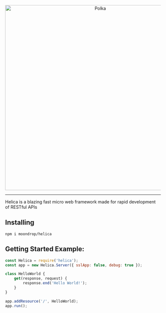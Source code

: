 <div align="center">
    <img src="https://i.imgur.com/N1XJO2l.jpeg" alt="Polka" width="600" />
</div>

<hr />

Helica is a blazing fast micro web framework made for rapid development of RESTful APIs

## Installing
```
npm i moondrop/helica
```

## Getting Started Example:

```js
const Helica = require('helica');
const app = new Helica.Server({ sslApp: false, debug: true });

class HelloWorld {
    get(response, request) {
        response.end('Hello World!');
    }
}

app.addResource('/', HelloWorld);
app.run();
```